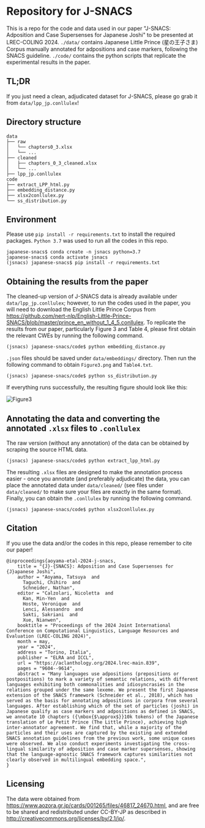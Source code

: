 # Repository for J-SNACS

This is a repo for the code and data used in our paper "J-SNACS: Adposition and Case Supersenses for Japanese Joshi" to be presented at LREC-COLING 2024.
`./data/` contains Japanese Little Prince (星の王子さま) Corpus manually annotated for adpositions and case markers, following the SNACS guideline.
`./code/` contains the python scripts that replicate the experimental results in the paper.

## TL;DR

If you just need a clean, adjudicated dataset for J-SNACS, please go grab it from `data/lpp_jp.conllulex`!

## Directory structure
    data
    ├── raw
    │   └── chapters0_3.xlsx
    │   └── ...    
    ├── cleaned
    │   ├── chapters_0_3_cleaned.xlsx
    │   └── ...
    ├── lpp_jp.conllulex
    code
    ├── extract_LPP_html.py
    ├── embedding_distance.py
    ├── xlsx2conllulex.py
    └── ss_distribution.py

## Environment
Please use `pip install -r requirements.txt` to install the required packages. `Python 3.7` was used to run all the codes in this repo.
```console
japanese-snacs$ conda create -n jsnacs python=3.7
japanese-snacs$ conda activate jsnacs
(jsnacs) japanese-snacs$ pip install -r requirements.txt
```

## Obtaining the results from the paper
The cleaned-up version of J-SNACS data is already available under `data/lpp_jp.conllulex`; however, to run the codes used in the paper, you will need to download the English Little Prince Corpus from https://github.com/nert-nlp/English-Little-Prince-SNACS/blob/master/prince_en_without_1_4_5.conllulex.
To replicate the results from our paper, particularly Figure 3 and Table 4, please first obtain the relevant CWEs by running the following command.
```console
(jsnacs) japanese-snacs/code$ python embedding_distance.py
```
`.json` files should be saved under `data/embeddings/` directory. Then run the following command to obtain `Figure3.png` and `Table4.txt`.
```console
(jsnacs) japanese-snacs/code$ python ss_distribution.py
```
If everything runs successfully, the resulting figure should look like this:

![Figure3](https://github.com/t-aoyam/japanese-snacs/assets/57016337/d7db5ac2-c626-43cf-841e-0ef5a3b9450b)

## Annotating the data and converting the annotated `.xlsx` files to `.conllulex`
The raw version (without any annotation) of the data can be obtained by scraping the source HTML data.
```console
(jsnacs) japanese-snacs/code$ python extract_lpp_html.py
```
The resulting `.xlsx` files are designed to make the annotation process easier - once you annotate (and preferably adjudicate) the data, you can place the annotated data under `data/cleaned/` (see files under `data/cleaned/` to make sure your files are exactly in the same format).
Finally, you can obtain the `.conllulex` by running the following command.
```console
(jsnacs) japanese-snacs/code$ python xlsx2conllulex.py
```

## Citation
If you use the data and/or the codes in this repo, please remember to cite our paper!
```
@inproceedings{aoyama-etal-2024-j-snacs,
    title = "{J}-{SNACS}: Adposition and Case Supersenses for {J}apanese Joshi",
    author = "Aoyama, Tatsuya  and
      Taguchi, Chihiro  and
      Schneider, Nathan",
    editor = "Calzolari, Nicoletta  and
      Kan, Min-Yen  and
      Hoste, Veronique  and
      Lenci, Alessandro  and
      Sakti, Sakriani  and
      Xue, Nianwen",
    booktitle = "Proceedings of the 2024 Joint International Conference on Computational Linguistics, Language Resources and Evaluation (LREC-COLING 2024)",
    month = may,
    year = "2024",
    address = "Torino, Italia",
    publisher = "ELRA and ICCL",
    url = "https://aclanthology.org/2024.lrec-main.839",
    pages = "9604--9614",
    abstract = "Many languages use adpositions (prepositions or postpositions) to mark a variety of semantic relations, with different languages exhibiting both commonalities and idiosyncrasies in the relations grouped under the same lexeme. We present the first Japanese extension of the SNACS framework (Schneider et al., 2018), which has served as the basis for annotating adpositions in corpora from several languages. After establishing which of the set of particles (joshi) in Japanese qualify as case markers and adpositions as defined in SNACS, we annotate 10 chapters ({\mbox{$\approx$}}10k tokens) of the Japanese translation of Le Petit Prince (The Little Prince), achieving high inter-annotator agreement. We find that, while a majority of the particles and their uses are captured by the existing and extended SNACS annotation guidelines from the previous work, some unique cases were observed. We also conduct experiments investigating the cross-lingual similarity of adposition and case marker supersenses, showing that the language-agnostic SNACS framework captures similarities not clearly observed in multilingual embedding space.",
}
```

## Licensing
The data were obtained from https://www.aozora.gr.jp/cards/001265/files/46817_24670.html, and are free to be shared and redistributed under CC-BY-JP as described in http://creativecommons.org/licenses/by/2.1/jp/.
